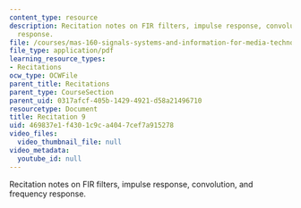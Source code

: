 ```yaml
---
content_type: resource
description: Recitation notes on FIR filters, impulse response, convolution, and frequency
  response.
file: /courses/mas-160-signals-systems-and-information-for-media-technology-fall-2007/469837e1f4301c9ca4047cef7a915278_rec9.pdf
file_type: application/pdf
learning_resource_types:
- Recitations
ocw_type: OCWFile
parent_title: Recitations
parent_type: CourseSection
parent_uid: 0317afcf-405b-1429-4921-d58a21496710
resourcetype: Document
title: Recitation 9
uid: 469837e1-f430-1c9c-a404-7cef7a915278
video_files:
  video_thumbnail_file: null
video_metadata:
  youtube_id: null
---
```

Recitation notes on FIR filters, impulse response, convolution, and frequency response.